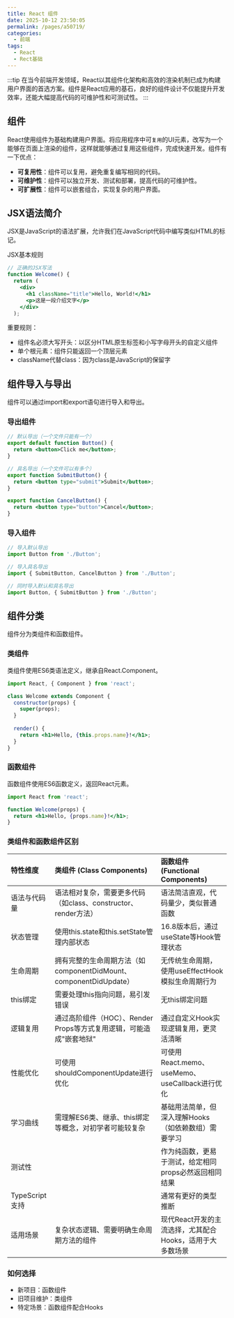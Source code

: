 ```yaml
---
title: React 组件
date: 2025-10-12 23:50:05
permalink: /pages/a50719/
categories:
  - 前端
tags:
  - React
  - Rect基础
---
```

:::tip
在当今前端开发领域，React以其组件化架构和高效的渲染机制已成为构建用户界面的首选方案。组件是React应用的基石，良好的组件设计不仅能提升开发效率，还能大幅提高代码的可维护性和可测试性。
:::

## 组件
React使用组件为基础构建用户界面。将应用程序中可`复用`的UI元素，改写为一个能够在页面上渲染的组件，这样就能够通过复用这些组件，完成快速开发。组件有一下优点：
- **可复用性**：组件可以复用，避免重复编写相同的代码。
- **可维护性**：组件可以独立开发、测试和部署，提高代码的可维护性。
- **可扩展性**：组件可以嵌套组合，实现复杂的用户界面。

## JSX语法简介

JSX是JavaScript的语法扩展，允许我们在JavaScript代码中编写类似HTML的标记。

JSX基本规则
```jsx
// 正确的JSX写法
function Welcome() {
  return (
    <div>
      <h1 className="title">Hello, World!</h1>
      <p>这是一段介绍文字</p>
    </div>
  );
```
​重要规则​：
- ​组件名必须大写开头​：以区分HTML原生标签和小写字母开头的自定义组件
- ​单个根元素​：组件只能返回一个顶层元素
- ​className代替class​：因为class是JavaScript的保留字

## 组件导入与导出
组件可以通过import和export语句进行导入和导出。
### 导出组件
```jsx
// 默认导出（一个文件只能有一个）
export default function Button() {
  return <button>Click me</button>;
}

// 具名导出（一个文件可以有多个）
export function SubmitButton() {
  return <button type="submit">Submit</button>;
}

export function CancelButton() {
  return <button type="button">Cancel</button>;
}
```

### 导入组件
```jsx
// 导入默认导出
import Button from './Button';

// 导入具名导出
import { SubmitButton, CancelButton } from './Button';

// 同时导入默认和具名导出
import Button, { SubmitButton } from './Button';
```

## 组件分类
组件分为类组件和函数组件。
### 类组件
类组件使用ES6类语法定义，继承自React.Component。
```jsx
import React, { Component } from 'react';

class Welcome extends Component {
  constructor(props) {
    super(props);
  }
  
  render() {
    return <h1>Hello, {this.props.name}!</h1>;
  }
}
```

### 函数组件
函数组件使用ES6函数定义，返回React元素。
```jsx
import React from 'react';

function Welcome(props) {
  return <h1>Hello, {props.name}!</h1>;
}
```

### 类组件和函数组件区别
| 特性维度 | 类组件 (Class Components) | 函数组件 (Functional Components) |
| :--- | :--- | :--- |
| ​语法与代码量​ | 语法相对复杂，需要更多代码（如class、constructor、render方法） | 语法简洁直观，代码量少，类似普通函数 |
| ​状态管理​ | 使用this.state和this.setState管理内部状态 | 16.8版本后，通过useState等Hook管理状态 |
| ​生命周期​ | 拥有完整的生命周期方法（如componentDidMount、componentDidUpdate） | 无传统生命周期，使用useEffectHook模拟生命周期行为 |
| ​this绑定​ | 需要处理this指向问题，易引发错误 | 无this绑定问题 |
| ​逻辑复用​ | 通过高阶组件（HOC）、Render Props等方式复用逻辑，可能造成"嵌套地狱" | 通过自定义Hook实现逻辑复用，更灵活清晰 |
| ​性能优化​ | 可使用shouldComponentUpdate进行优化 | 可使用React.memo、useMemo、useCallback进行优化 |
| ​学习曲线​ | 需理解ES6类、继承、this绑定等概念，对初学者可能较复杂 | 基础用法简单，但深入理解Hooks（如依赖数组）需要学习 |
| ​测试性​ | |作为纯函数，​更易于测试，给定相同props必然返回相同结果 |  |
| ​TypeScript支持​ | | 通常有更好的类型推断 |
| ​适用场景​ | 复杂状态逻辑、需要明确生命周期方法的组件 | ​现代React开发的主流选择，尤其配合Hooks，适用于大多数场景 |

### 如何选择
- 新项目：函数组件
- 旧项目维护：类组件
- 特定场景：函数组件配合Hooks

